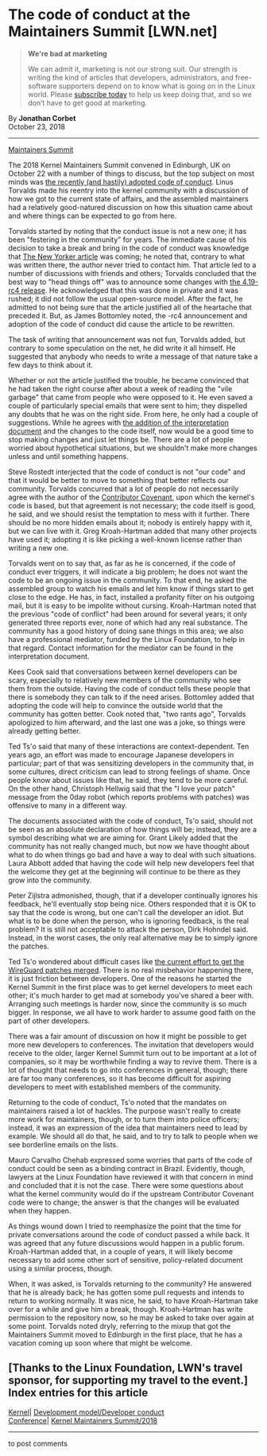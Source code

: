 # The code of conduct at the Maintainers Summit [LWN.net]

> **We're bad at marketing**
> 
> We can admit it, marketing is not our strong suit. Our strength is writing the kind of articles that developers, administrators, and free-software supporters depend on to know what is going on in the Linux world. Please [subscribe today](/Promo/nsn-bad/subscribe) to help us keep doing that, and so we don’t have to get good at marketing. 

By **Jonathan Corbet**  
October 23, 2018 

* * *

[Maintainers Summit](/Articles/769260/)

The 2018 Kernel Maintainers Summit convened in Edinburgh, UK on October 22 with a number of things to discuss, but the top subject on most minds was [the recently (and hastily) adopted code of conduct](/Articles/765108/). Linus Torvalds made his reentry into the kernel community with a discussion of how we got to the current state of affairs, and the assembled maintainers had a relatively good-natured discussion on how this situation came about and where things can be expected to go from here. 

Torvalds started by noting that the conduct issue is not a new one; it has been "festering in the community" for years. The immediate cause of his decision to take a break and bring in the code of conduct was knowledge that [The New Yorker article](https://www.newyorker.com/science/elements/after-years-of-abusive-e-mails-the-creator-of-linux-steps-aside) was coming; he noted that, contrary to what was written there, the author never tried to contact him. That article led to a number of discussions with friends and others; Torvalds concluded that the best way to "head things off" was to announce some changes with [the 4.19-rc4 release](/Articles/764901/). He acknowledged that this was done in private and it was rushed; it did not follow the usual open-source model. After the fact, he admitted to not being sure that the article justified all of the heartache that preceded it. But, as James Bottomley noted, the -rc4 announcement and adoption of the code of conduct did cause the article to be rewritten. 

The task of writing that announcement was not fun, Torvalds added, but contrary to some speculation on the net, he did write it all himself. He suggested that anybody who needs to write a message of that nature take a few days to think about it. 

Whether or not the article justified the trouble, he became convinced that he had taken the right course after about a week of reading the "vile garbage" that came from people who were opposed to it. He even saved a couple of particularly special emails that were sent to him; they dispelled any doubts that he was on the right side. From here, he only had a couple of suggestions. While he agrees with [the addition of the interpretation document](/Articles/769056/) and the changes to the code itself, now would be a good time to stop making changes and just let things be. There are a lot of people worried about hypothetical situations, but we shouldn't make more changes unless and until something happens. 

Steve Rostedt interjected that the code of conduct is not "our code" and that it would be better to move to something that better reflects our community. Torvalds concurred that a lot of people do not necessarily agree with the author of the [Contributor Covenant](https://www.contributor-covenant.org/), upon which the kernel's code is based, but that agreement is not necessary; the code itself is good, he said, and we should resist the temptation to mess with it further. There should be no more hidden emails about it; nobody is entirely happy with it, but we can live with it. Greg Kroah-Hartman added that many other projects have used it; adopting it is like picking a well-known license rather than writing a new one. 

Torvalds went on to say that, as far as he is concerned, if the code of conduct ever triggers, it will indicate a big problem; he does not want the code to be an ongoing issue in the community. To that end, he asked the assembled group to watch his emails and let him know if things start to get close to the edge. He has, in fact, installed a profanity filter on his outgoing mail, but it is easy to be impolite without cursing. Kroah-Hartman noted that the previous "code of conflict" had been around for several years; it only generated three reports ever, none of which had any real substance. The community has a good history of doing sane things in this area; we also have a professional mediator, funded by the Linux Foundation, to help in that regard. Contact information for the mediator can be found in the interpretation document. 

Kees Cook said that conversations between kernel developers can be scary, especially to relatively new members of the community who see them from the outside. Having the code of conduct tells these people that there is somebody they can talk to if the need arises. Bottomley added that adopting the code will help to convince the outside world that the community has gotten better. Cook noted that, "two rants ago", Torvalds apologized to him afterward, and the last one was a joke, so things were already getting better. 

Ted Ts'o said that many of these interactions are context-dependent. Ten years ago, an effort was made to encourage Japanese developers in particular; part of that was sensitizing developers in the community that, in some cultures, direct criticism can lead to strong feelings of shame. Once people know about issues like that, he said, they tend to be more careful. On the other hand, Christoph Hellwig said that the "I love your patch" message from the 0day robot (which reports problems with patches) was offensive to many in a different way. 

The documents associated with the code of conduct, Ts'o said, should not be seen as an absolute declaration of how things will be; instead, they are a symbol describing what we are aiming for. Grant Likely added that the community has not really changed much, but now we have thought about what to do when things go bad and have a way to deal with such situations. Laura Abbott added that having the code will help new developers feel that the welcome they get at the beginning will continue to be there as they grow into the community. 

Peter Zijlstra admonished, though, that if a developer continually ignores his feedback, he'll eventually stop being nice. Others responded that it is OK to say that the code is wrong, but one can't call the developer an idiot. But what is to be done when the person, who is ignoring feedback, is the real problem? It is still not acceptable to attack the person, Dirk Hohndel said. Instead, in the worst cases, the only real alternative may be to simply ignore the patches. 

Ted Ts'o wondered about difficult cases like [the current effort to get the WireGuard patches merged](/Articles/761939/). There is no real misbehavior happening there, it is just friction between developers. One of the reasons he started the Kernel Summit in the first place was to get kernel developers to meet each other; it's much harder to get mad at somebody you've shared a beer with. Arranging such meetings is harder now, since the community is so much bigger. In response, we all have to work harder to assume good faith on the part of other developers. 

There was a fair amount of discussion on how it might be possible to get more new developers to conferences. The invitation that developers would receive to the older, larger Kernel Summit turn out to be important at a lot of companies, so it may be worthwhile finding a way to revive them. There is a lot of thought that needs to go into conferences in general, though; there are far too many conferences, so it has become difficult for aspiring developers to meet with established members of the community. 

Returning to the code of conduct, Ts'o noted that the mandates on maintainers raised a lot of hackles. The purpose wasn't really to create more work for maintainers, though, or to turn them into police officers; instead, it was an expression of the idea that maintainers need to lead by example. We should all do that, he said, and to try to talk to people when we see borderline emails on the lists. 

Mauro Carvalho Chehab expressed some worries that parts of the code of conduct could be seen as a binding contract in Brazil. Evidently, though, lawyers at the Linux Foundation have reviewed it with that concern in mind and concluded that it is not the case. There were some questions about what the kernel community would do if the upstream Contributor Covenant code were to change; the answer is that the changes will be evaluated when they happen. 

As things wound down I tried to reemphasize the point that the time for private conversations around the code of conduct passed a while back. It was agreed that any future discussions would happen in a public forum. Kroah-Hartman added that, in a couple of years, it will likely become necessary to add some other sort of sensitive, policy-related document using a similar process, though. 

When, it was asked, is Torvalds returning to the community? He answered that he is already back; he has gotten some pull requests and intends to return to working normally. It was nice, he said, to have Kroah-Hartman take over for a while and give him a break, though. Kroah-Hartman has write permission to the repository now, so he may be asked to take over again at some point. Torvalds noted dryly, referring to the mixup that got the Maintainers Summit moved to Edinburgh in the first place, that he has a vacation coming up soon where that might be welcome. 

[Thanks to the Linux Foundation, LWN's travel sponsor, for supporting my travel to the event.]  
Index entries for this article  
---  
[Kernel](/Kernel/Index)| [Development model/Developer conduct](/Kernel/Index#Development_model-Developer_conduct)  
[Conference](/Archives/ConferenceIndex/)| [Kernel Maintainers Summit/2018](/Archives/ConferenceIndex/#Kernel_Maintainers_Summit-2018)  
  


* * *

to post comments 
